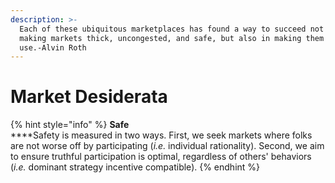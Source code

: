 ```yaml
---
description: >-
  Each of these ubiquitous marketplaces has found a way to succeed not only in
  making markets thick, uncongested, and safe, but also in making them simple to
  use.-Alvin Roth
---
```


# Market Desiderata



{% hint style="info" %}
**Safe**\
****Safety is measured in two ways. First, we seek markets where folks are not worse off by participating (_i.e._ individual rationality). Second, we aim to ensure truthful participation is optimal, regardless of others' behaviors (_i.e._ dominant strategy incentive compatible).
{% endhint %}



